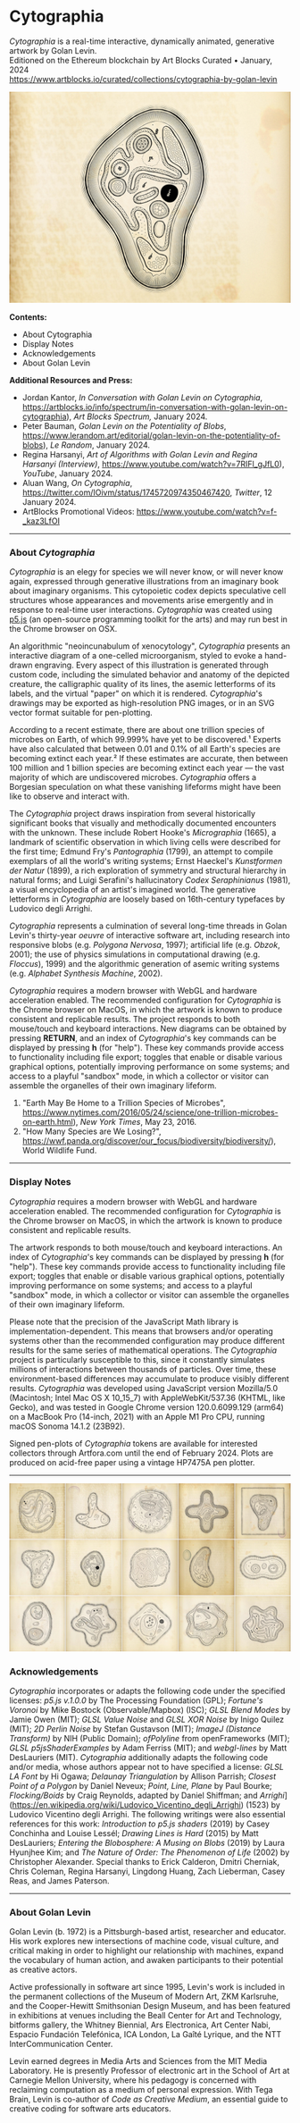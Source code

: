 # Cytographia

*Cytographia* is a real-time interactive, dynamically animated, generative artwork by Golan Levin.<br />Editioned on the Ethereum blockchain by Art Blocks Curated • January, 2024<br />https://www.artblocks.io/curated/collections/cytographia-by-golan-levin

![Cytographia](images/cytographia_69e225b_3072px.jpg)

**Contents:**

* About Cytographia
* Display Notes
* Acknowledgements
* About Golan Levin

**Additional Resources and Press:**

* Jordan Kantor, *In Conversation with Golan Levin on Cytographia*, https://artblocks.io/info/spectrum/in-conversation-with-golan-levin-on-cytographia), *Art Blocks Spectrum,* January 2024.
* Peter Bauman, *Golan Levin on the Potentiality of Blobs*, https://www.lerandom.art/editorial/golan-levin-on-the-potentiality-of-blobs), *Le Random*, January 2024. 
* Regina Harsanyi, *Art of Algorithms with Golan Levin and Regina Harsanyi (Interview)*, https://www.youtube.com/watch?v=7RIFl_gJfL0), *YouTube*, January 2024.
* Aluan Wang, *On Cytographia*, https://twitter.com/IOivm/status/1745720974350467420, *Twitter*, 12 January 2024.
* ArtBlocks Promotional Videos: https://www.youtube.com/watch?v=f-_kaz3LfOI


---

### About *Cytographia*

*Cytographia* is an elegy for species we will never know, or will never know again, expressed through generative illustrations from an imaginary book about imaginary organisms. This cytopoietic codex depicts speculative cell structures whose appearances and movements arise emergently and in response to real-time user interactions. *Cytographia* was created using [p5.js](https://p5js.org/) (an open-source programming toolkit for the arts) and may run best in the Chrome browser on OSX.

An algorithmic "neoincunabulum of xenocytology", *Cytographia* presents an interactive diagram of a one-celled microorganism, styled to evoke a hand-drawn engraving. Every aspect of this illustration is generated through custom code, including the simulated behavior and anatomy of the depicted creature, the calligraphic quality of its lines, the asemic letterforms of its labels, and the virtual "paper" on which it is rendered. *Cytographia*'s drawings may be exported as high-resolution PNG images, or in an SVG vector format suitable for pen-plotting.

According to a recent estimate, there are about one trillion species of microbes on Earth, of which 99.999% have yet to be discovered.¹ Experts have also calculated that between 0.01 and 0.1% of all Earth's species are becoming extinct each year.² If these estimates are accurate, then between 100 million and 1 billion species are becoming extinct each year — the vast majority of which are undiscovered microbes. *Cytographia* offers a Borgesian speculation on what these vanishing lifeforms might have been like to observe and interact with.

The *Cytographia* project draws inspiration from several historically significant books that visually and methodically documented encounters with the unknown. These include Robert Hooke's *Micrographia* (1665), a landmark of scientific observation in which living cells were described for the first time; Edmund Fry's *Pantographia* (1799), an attempt to compile exemplars of all the world's writing systems; Ernst Haeckel's *Kunstformen der Natur* (1899), a rich exploration of symmetry and structural hierarchy in natural forms; and Luigi Serafini's hallucinatory *Codex Seraphinianus* (1981), a visual encyclopedia of an artist's imagined world. The generative letterforms in *Cytographia* are loosely based on 16th-century typefaces by Ludovico degli Arrighi.

*Cytographia* represents a culmination of several long-time threads in Golan Levin's thirty-year *oeuvre* of interactive software art, including research into responsive blobs (e.g. *Polygona Nervosa*, 1997); artificial life (e.g. *Obzok*, 2001); the use of physics simulations in computational drawing (e.g. *Floccus*), 1999) and the algorithmic generation of asemic writing systems (e.g. *Alphabet Synthesis Machine*, 2002).

*Cytographia* requires a modern browser with WebGL and hardware acceleration enabled. The recommended configuration for *Cytographia* is the Chrome browser on MacOS, in which the artwork is known to produce consistent and replicable results. The project responds to both mouse/touch and keyboard interactions. New diagrams can be obtained by pressing **RETURN**, and an index of *Cytographia*'s key commands can be displayed by pressing **h** (for "help"). These key commands provide access to functionality including file export; toggles that enable or disable various graphical options, potentially improving performance on some systems; and access to a playful "sandbox" mode, in which a collector or visitor can assemble the organelles of their own imaginary lifeform.

1. "Earth May Be Home to a Trillion Species of Microbes", https://www.nytimes.com/2016/05/24/science/one-trillion-microbes-on-earth.html), *New York Times*, May 23, 2016.
2. "How Many Species are We Losing?", https://wwf.panda.org/discover/our_focus/biodiversity/biodiversity/), World Wildlife Fund.


---
### Display Notes

*Cytographia* requires a modern browser with WebGL and hardware acceleration enabled. The recommended configuration for *Cytographia* is the Chrome browser on MacOS, in which the artwork is known to produce consistent and replicable results.

The artwork responds to both mouse/touch and keyboard interactions. An index of *Cytographia*'s key commands can be displayed by pressing **h** (for "help"). These key commands provide access to functionality including file export; toggles that enable or disable various graphical options, potentially improving performance on some systems; and access to a playful "sandbox" mode, in which a collector or visitor can assemble the organelles of their own imaginary lifeform.

Please note that the precision of the JavaScript Math library is implementation-dependent. This means that browsers and/or operating systems other than the recommended configuration may produce different results for the same series of mathematical operations. The *Cytographia* project is particularly susceptible to this, since it constantly simulates millions of interactions between thousands of particles. Over time, these environment-based differences may accumulate to produce visibly different results. *Cytographia* was developed using JavaScript version Mozilla/5.0 (Macintosh; Intel Mac OS X 10_15_7) with AppleWebKit/537.36 (KHTML, like Gecko), and was tested in Google Chrome version 120.0.6099.129 (arm64) on a MacBook Pro (14-inch, 2021) with an Apple M1 Pro CPU, running macOS Sonoma 14.1.2 (23B92).

Signed pen-plots of *Cytographia* tokens are available for interested collectors through Artfora.com until the end of February 2024. Plots are produced on acid-free paper using a vintage HP7475A pen plotter.

---

![Cytographia grid](notes/images/cytographia-grid.jpg)

### Acknowledgements

*Cytographia* incorporates or adapts the following code under the specified licenses: *p5.js v.1.0.0* by The Processing Foundation (GPL); *Fortune's Voronoi* by Mike Bostock (Observable/Mapbox) (ISC); *GLSL Blend Modes* by Jamie Owen (MIT); *GLSL Value Noise* and *GLSL XOR Noise* by Inigo Quilez (MIT); *2D Perlin Noise* by Stefan Gustavson (MIT); *ImageJ (Distance Transform)* by NIH (Public Domain); *ofPolyline* from openFrameworks (MIT); *GLSL p5jsShaderExamples* by Adam Ferriss (MIT); and *webgl-lines* by Matt DesLauriers (MIT). *Cytographia* additionally adapts the following code and/or media, whose authors appear not to have specified a license: *GLSL LA Font* by Hi Ogawa; *Delaunay Triangulation* by Allison Parrish; *Closest Point of a Polygon* by Daniel Neveux; *Point, Line, Plane* by Paul Bourke; *Flocking/Boids* by Craig Reynolds, adapted by Daniel Shiffman; and *Arrighi*](https://en.wikipedia.org/wiki/Ludovico_Vicentino_degli_Arrighi) (1523) by Ludovico Vicentino degli Arrighi. The following writings were also essential references for this work: *Introduction to p5.js shaders* (2019) by Casey Conchinha and Louise Lessél; *Drawing Lines is Hard* (2015) by Matt DesLauriers; *Entering the Blobosphere: A Musing on Blobs* (2019) by Laura Hyunjhee Kim; and *The Nature of Order: The Phenomenon of Life* (2002) by Christopher Alexander. Special thanks to Erick Calderon, Dmitri Cherniak, Chris Coleman, Regina Harsanyi, Lingdong Huang, Zach Lieberman, Casey Reas, and James Paterson.

---
### About Golan Levin

Golan Levin (b. 1972) is a Pittsburgh-based artist, researcher and educator. His work explores new intersections of machine code, visual culture, and critical making in order to highlight our relationship with machines, expand the vocabulary of human action, and awaken participants to their potential as creative actors.

Active professionally in software art since 1995, Levin's work is included in the permanent collections of the Museum of Modern Art, ZKM Karlsruhe, and the Cooper-Hewitt Smithsonian Design Museum, and has been featured in exhibitions at venues including the Beall Center for Art and Technology, bitforms gallery, the Whitney Biennial, Ars Electronica, Art Center Nabi, Espacio Fundación Telefónica, ICA London, La Gaîté Lyrique, and the NTT InterCommunication Center.

Levin earned degrees in Media Arts and Sciences from the MIT Media Laboratory. He is presently Professor of electronic art in the School of Art at Carnegie Mellon University, where his pedagogy is concerned with reclaiming computation as a medium of personal expression. With Tega Brain, Levin is co-author of *Code as Creative Medium*, an essential guide to creative coding for software arts educators.
